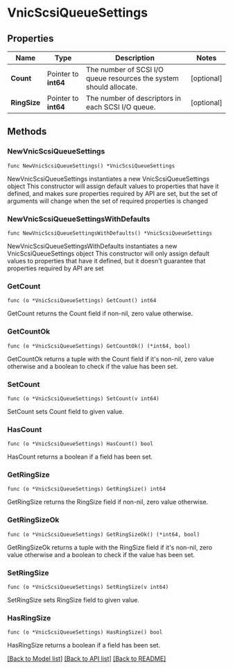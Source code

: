 # VnicScsiQueueSettings

## Properties

Name | Type | Description | Notes
------------ | ------------- | ------------- | -------------
**Count** | Pointer to **int64** | The number of SCSI I/O queue resources the system should allocate. | [optional] 
**RingSize** | Pointer to **int64** | The number of descriptors in each SCSI I/O queue. | [optional] 

## Methods

### NewVnicScsiQueueSettings

`func NewVnicScsiQueueSettings() *VnicScsiQueueSettings`

NewVnicScsiQueueSettings instantiates a new VnicScsiQueueSettings object
This constructor will assign default values to properties that have it defined,
and makes sure properties required by API are set, but the set of arguments
will change when the set of required properties is changed

### NewVnicScsiQueueSettingsWithDefaults

`func NewVnicScsiQueueSettingsWithDefaults() *VnicScsiQueueSettings`

NewVnicScsiQueueSettingsWithDefaults instantiates a new VnicScsiQueueSettings object
This constructor will only assign default values to properties that have it defined,
but it doesn't guarantee that properties required by API are set

### GetCount

`func (o *VnicScsiQueueSettings) GetCount() int64`

GetCount returns the Count field if non-nil, zero value otherwise.

### GetCountOk

`func (o *VnicScsiQueueSettings) GetCountOk() (*int64, bool)`

GetCountOk returns a tuple with the Count field if it's non-nil, zero value otherwise
and a boolean to check if the value has been set.

### SetCount

`func (o *VnicScsiQueueSettings) SetCount(v int64)`

SetCount sets Count field to given value.

### HasCount

`func (o *VnicScsiQueueSettings) HasCount() bool`

HasCount returns a boolean if a field has been set.

### GetRingSize

`func (o *VnicScsiQueueSettings) GetRingSize() int64`

GetRingSize returns the RingSize field if non-nil, zero value otherwise.

### GetRingSizeOk

`func (o *VnicScsiQueueSettings) GetRingSizeOk() (*int64, bool)`

GetRingSizeOk returns a tuple with the RingSize field if it's non-nil, zero value otherwise
and a boolean to check if the value has been set.

### SetRingSize

`func (o *VnicScsiQueueSettings) SetRingSize(v int64)`

SetRingSize sets RingSize field to given value.

### HasRingSize

`func (o *VnicScsiQueueSettings) HasRingSize() bool`

HasRingSize returns a boolean if a field has been set.


[[Back to Model list]](../README.md#documentation-for-models) [[Back to API list]](../README.md#documentation-for-api-endpoints) [[Back to README]](../README.md)


